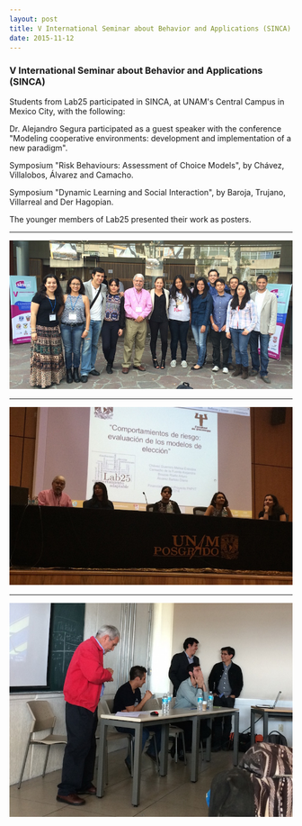 ```yaml
---
layout: post
title: V International Seminar about Behavior and Applications (SINCA).
date: 2015-11-12
---
```


### V International Seminar about Behavior and Applications (SINCA)

Students from Lab25 participated in SINCA, at UNAM's Central Campus in Mexico City, with the following:

Dr. Alejandro Segura participated as a guest speaker with the conference "Modeling cooperative environments: development and implementation of a new paradigm". 

Symposium "Risk Behaviours: Assessment of Choice Models", by Chávez, Villalobos, Álvarez and Camacho.

Symposium "Dynamic Learning and Social Interaction", by Baroja, Trujano, Villarreal and Der Hagopian. 

The younger members of Lab25 presented their work as posters. 

----
![Alt text](/LabPictures/IMG_3731.jpg)

----
![Alt text](/LabPictures/IMG_3694.jpg)

----
![Alt text](/LabPictures/IMG_3683.jpg)


